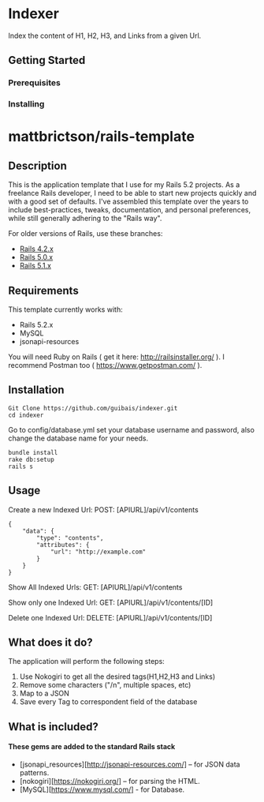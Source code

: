 # Indexer

Index the content of H1, H2, H3, and Links from a given Url.

## Getting Started



### Prerequisites



### Installing




# mattbrictson/rails-template

## Description

This is the application template that I use for my Rails 5.2 projects. As a freelance Rails developer, I need to be able to start new projects quickly and with a good set of defaults. I've assembled this template over the years to include best-practices, tweaks, documentation, and personal preferences, while still generally adhering to the "Rails way".

For older versions of Rails, use these branches:

* [Rails 4.2.x](https://github.com/mattbrictson/rails-template/tree/rails-42)
* [Rails 5.0.x](https://github.com/mattbrictson/rails-template/tree/rails-50)
* [Rails 5.1.x](https://github.com/mattbrictson/rails-template/tree/rails-51)

## Requirements

This template currently works with:

* Rails 5.2.x
* MySQL
* jsonapi-resources

You will need Ruby on Rails ( get it here: http://railsinstaller.org/ ).
I recommend Postman too ( https://www.getpostman.com/ ).

## Installation

```
Git Clone https://github.com/guibais/indexer.git
cd indexer
```
Go to config/database.yml
set your database username and password, also change the database name for your needs.
```
bundle install
rake db:setup
rails s
```

## Usage

Create a new Indexed Url:
POST: [APIURL]/api/v1/contents
```
{
	"data": {
		"type": "contents",
		"attributes": {
			"url": "http://example.com"
		}
	}
}
```
Show All Indexed Urls:
GET: [APIURL]/api/v1/contents

Show only one Indexed Url:
GET: [APIURL]/api/v1/contents/[ID]

Delete one Indexed Url:
DELETE: [APIURL]/api/v1/contents/[ID]

## What does it do?

The application will perform the following steps:

1. Use Nokogiri to get all the desired tags(H1,H2,H3 and Links)
2. Remove some characters ("/n", multiple spaces, etc)
3. Map to a JSON
4. Save every Tag to correspondent field of the database

## What is included?

#### These gems are added to the standard Rails stack

* [jsonapi_resources][http://jsonapi-resources.com/] – for JSON data patterns.
* [nokogiri][https://nokogiri.org/] – for parsing the HTML.
* [MySQL][https://www.mysql.com/] - for Database.


